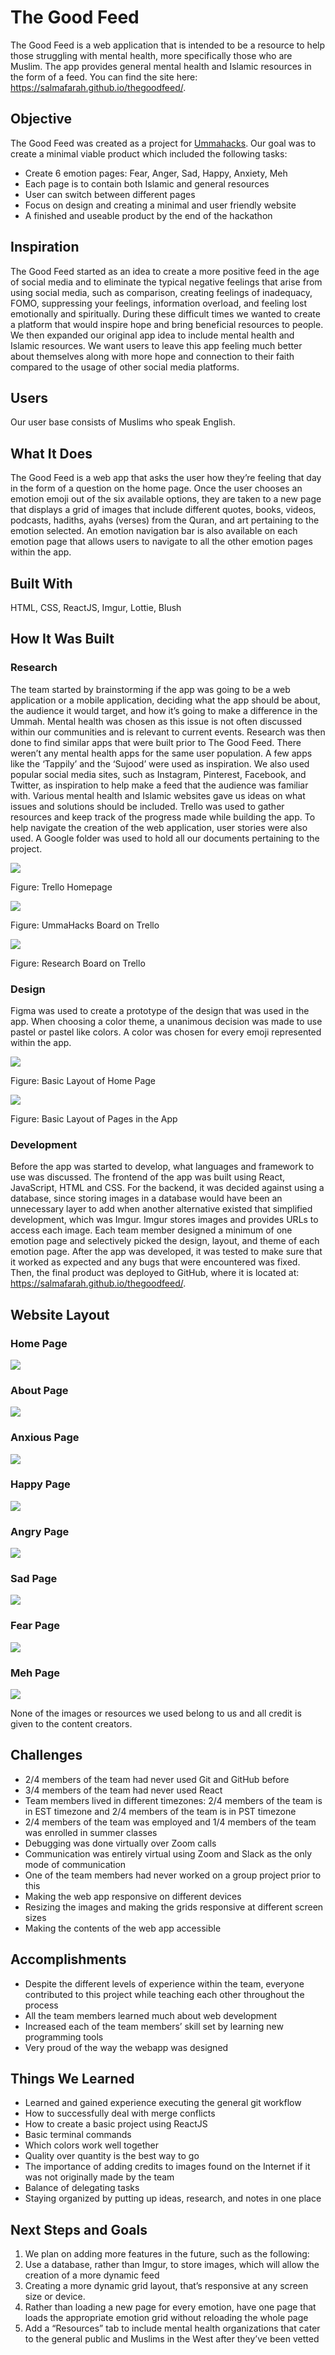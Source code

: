 # The Good Feed
The Good Feed is a web application that is intended to be a resource to help those struggling with mental health, more specifically those who are Muslim. The app provides general mental health and Islamic resources in the form of a feed. You can find the site here: https://salmafarah.github.io/thegoodfeed/. 

## Objective
The Good Feed was created as a project for [Ummahacks](https://www.ummahacks.com/). Our goal was to create a minimal viable product which included the following tasks: 
- Create 6 emotion pages: Fear, Anger, Sad, Happy, Anxiety, Meh
- Each page is to contain both Islamic and general resources 
- User can switch between different pages 
- Focus on design and creating a minimal and user friendly website
- A finished and useable product by the end of the hackathon 


## Inspiration
The Good Feed started as an idea to create a more positive feed in the age of social media and to eliminate the typical negative feelings that arise from using social media, such as comparison, creating feelings of inadequacy, FOMO, suppressing your feelings, information overload, and feeling lost emotionally and spiritually. During these difficult times we wanted to create a platform that would inspire hope and bring beneficial resources to people. We then expanded our original app idea to include mental health and Islamic resources. We want users to leave this app feeling much better about themselves along with more hope and connection to their faith compared to the usage of other social media platforms. 

## Users
Our user base consists of Muslims who speak English.

## What It Does
The Good Feed is a web app that asks the user how they’re feeling that day in the form of a question on the home page. Once the user chooses an emotion emoji out of the six available options, they are taken to a new page that displays a grid of images that include different quotes, books, videos, podcasts, hadiths, ayahs (verses) from the Quran, and art pertaining to the emotion selected. An emotion navigation bar is also available on each emotion page that allows users to navigate to all the other emotion pages within the app.

## Built With
HTML, CSS, ReactJS, Imgur, Lottie, Blush

## How It Was Built
### Research
The team started by brainstorming if the app was going to be a web application or a mobile application, deciding what the app should be about, the audience it would target, and how it’s going to make a difference in the Ummah. Mental health was chosen as this issue is not often discussed within our communities and is relevant to current events. Research was then done to find similar apps that were built prior to The Good Feed. There weren’t any mental health apps for the same user population. A few apps like the ‘Tappily’ and the ‘Sujood’ were used as inspiration. We also used popular social media sites, such as Instagram, Pinterest, Facebook, and Twitter, as inspiration to help make a feed that the audience was familiar with. Various mental health and Islamic websites gave us ideas on what issues and solutions should be included. Trello was used to gather resources and keep track of the progress made while building the app. To help navigate the creation of the web application, user stories were also used. A Google folder was used to hold all our documents pertaining to the project.

![](https://i.imgur.com/BklYPWK.png)

Figure: Trello Homepage

![](https://i.imgur.com/bOyZxVd.png)

Figure: UmmaHacks Board on Trello

![](https://i.imgur.com/EAyup8n.png)

Figure: Research Board on Trello

### Design
Figma was used to create a prototype of the design that was used in the app. When choosing a color theme, a unanimous decision was made to use pastel or pastel like colors. A color was chosen for every emoji represented within the app. 

![](https://i.imgur.com/IKE2XXA.png)

Figure: Basic Layout of Home Page

![](https://i.imgur.com/Gsi0qcN.png)

Figure: Basic Layout of Pages in the App



### Development
Before the app was started to develop, what languages and framework to use was discussed. The frontend of the app was built using React, JavaScript, HTML and CSS. For the backend, it was decided against using a database, since storing images in a database would have been an unnecessary layer to add when another alternative existed that simplified development, which was Imgur. Imgur stores images and provides URLs to access each image. Each team member designed a minimum of one emotion page and selectively picked the design, layout, and theme of each emotion page. After the app was developed, it was tested to make sure that it worked as expected and any bugs that were encountered was fixed. Then, the final product was deployed to GitHub, where it is located at: https://salmafarah.github.io/thegoodfeed/. 

## Website Layout
### Home Page
![](https://i.imgur.com/IhUvZ4m.png)

### About Page
![](https://i.imgur.com/nreF0xL.png)

### Anxious Page
![](https://i.imgur.com/eduJ5T8.png)

### Happy Page
![](https://i.imgur.com/aGjyUsO.png)

### Angry Page
![](https://i.imgur.com/YRA8JpN.png)

### Sad Page
![](https://i.imgur.com/1cTKj6c.png)

### Fear Page
![](https://i.imgur.com/QEB0663.png)

### Meh Page
![](https://i.imgur.com/X745xa2.png)


None of the images or resources we used belong to us and all credit is given to the content creators.

## Challenges
- 2/4 members of the team had never used Git and GitHub before 
- 3/4 members of the team had never used React
- Team members lived in different timezones: 2/4 members of the team is in EST timezone and 2/4 members of the team is in PST timezone
- 2/4 members of the team was employed and 1/4 members of the team was enrolled in summer classes
- Debugging was done virtually over Zoom calls
- Communication was entirely virtual using Zoom and Slack as the only mode of communication
- One of the team members had never worked on a group project prior to this
- Making the web app responsive on different devices
- Resizing the images and making the grids responsive at different screen sizes 
- Making the contents of the web app accessible

## Accomplishments
- Despite the different levels of experience within the team, everyone contributed to this project while teaching each other throughout the process
- All the team members learned much about web development
- Increased each of the team members’ skill set by learning new programming tools
- Very proud of the way the webapp was designed 

## Things We Learned
- Learned and gained experience executing the general git workflow
- How to successfully deal with merge conflicts
- How to create a basic project using ReactJS
- Basic terminal commands
- Which colors work well together
- Quality over quantity is the best way to go
- The importance of adding credits to images found on the Internet if it was not originally made by the team
- Balance of delegating tasks
- Staying organized by putting up ideas, research, and notes in one place

## Next Steps and Goals
1. We plan on adding more features in the future, such as the following:
2. Use a database, rather than Imgur, to store images, which will allow the creation of a more dynamic feed
3. Creating a more dynamic grid layout, that’s responsive at any screen size or device.
4. Rather than loading a new page for every emotion, have one page that loads the appropriate emotion grid without reloading the whole page
5. Add a “Resources” tab to include mental health organizations that cater to the general public and Muslims in the West after they’ve been vetted
